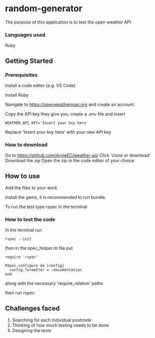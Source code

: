 # random-generator

The purpose of this application is to test the open weather API

### Languages used

Ruby

## Getting Started

### Prerequisites

Install a code editor (e.g. VS Code)

Install Ruby

Navigate to https://openweathermap.org and create an account.

Copy the API key they give you, create a .env file and insert

```
WEATHER_API_KEY='Insert your key here'
```

Replace 'Insert your key here' with your new API key

### How to download

Go to https://github.com/ArnieEC/weather-api
Click 'clone or download'
Download the zip
Open the zip in the code editor of your choice

## How to use

Add the files to your work

Install the gems, it is recommended to run bundle.

To run the test type rspec in the terminal


### How to test the code

In the terminal run 

```
rspec --init
```

then in the spec_helper.rb file put 
```
require 'rspec'

RSpec.configure do |config|
  config.formatter = :documentation
end
```

along with the necessary 'require_relative' paths


then run rspec


## Challenges faced

1. Searching for each individual postcode
2. Thinking of how much testing needs to be done
3. Designing the tests